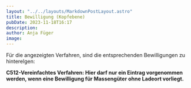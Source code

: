 ```yaml
---
layout: "../../layouts/MarkdownPostLayout.astro"
title: Bewilligung (Kopfebene) 
pubDate: 2023-11-18T16:17
description: 
author: Anja Füger
image: 
---
```


Für die angezeigten Verfahren, sind die entsprechenden Bewilligungen zu hinterelgen:

**C512-Vereinfachtes Verfahren: Hier darf nur ein Eintrag vorgenommen werden, wenn eine Bewilligung für Massengüter ohne Ladeort vorliegt.**